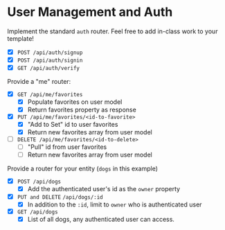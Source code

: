 # User Management and Auth

Implement the standard `auth` router. Feel free to add in-class work to your template!
- [X] `POST /api/auth/signup`
- [X] `POST /api/auth/signin`
- [X] `GET /api/auth/verify`

Provide a "me" router:
- [X] `GET /api/me/favorites`
    - [X] Populate favorites on user model
    - [X] Return favorites property as response
- [X] `PUT /api/me/favorites/<id-to-favorite>`
    - [X] "Add to Set" id to user favorites
    - [X] Return new favorites array from user model
- [ ] `DELETE /api/me/favorites/<id-to-delete>`
    - [ ] "Pull" id from user favorites
    - [ ] Return new favorites array from user model

Provide a router for your entity (`dogs` in this example)
- [X] `POST /api/dogs`
    - [x] Add the authenticated user's id as the `owner` property
- [X] `PUT and DELETE` `/api/dogs/:id`
    - [x] In addition to the `:id`, limit to `owner` who is authenticated user
- [X] `GET /api/dogs`
    - [X] List of all dogs, any authenticated user can access.